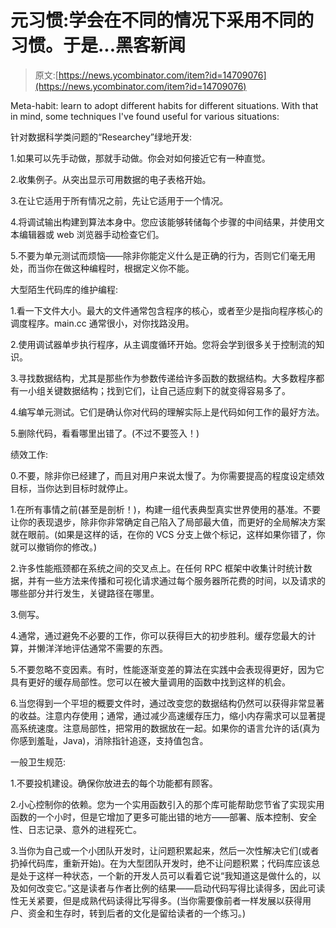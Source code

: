 # 元习惯:学会在不同的情况下采用不同的习惯。于是...黑客新闻

> 原文:[https://news.ycombinator.com/item?id=14709076](https://news.ycombinator.com/item?id=14709076)

Meta-habit: learn to adopt different habits for different situations. With that in mind, some techniques I've found useful for various situations:

针对数据科学类问题的“Researchey”绿地开发:

1.如果可以先手动做，那就手动做。你会对如何接近它有一种直觉。

2.收集例子。从突出显示可用数据的电子表格开始。

3.在让它适用于所有情况之前，先让它适用于一个情况。

4.将调试输出构建到算法本身中。您应该能够转储每个步骤的中间结果，并使用文本编辑器或 web 浏览器手动检查它们。

5.不要为单元测试而烦恼——除非你能定义什么是正确的行为，否则它们毫无用处，而当你在做这种编程时，根据定义你不能。

大型陌生代码库的维护编程:

1.看一下文件大小。最大的文件通常包含程序的核心，或者至少是指向程序核心的调度程序。main.cc 通常很小，对你找路没用。

2.使用调试器单步执行程序，从主调度循环开始。您将会学到很多关于控制流的知识。

3.寻找数据结构，尤其是那些作为参数传递给许多函数的数据结构。大多数程序都有一小组关键数据结构；找到它们，让自己适应剩下的就变得容易多了。

4.编写单元测试。它们是确认你对代码的理解实际上是代码如何工作的最好方法。

5.删除代码，看看哪里出错了。(不过不要签入！)

绩效工作:

0.不要，除非你已经建了，而且对用户来说太慢了。为你需要提高的程度设定绩效目标，当你达到目标时就停止。

1.在所有事情之前(甚至是剖析！)，构建一组代表典型真实世界使用的基准。不要让你的表现退步，除非你非常确定自己陷入了局部最大值，而更好的全局解决方案就在眼前。(如果是这样的话，在你的 VCS 分支上做个标记，这样如果你错了，你就可以撤销你的修改。)

2.许多性能瓶颈都在系统之间的交叉点上。在任何 RPC 框架中收集计时统计数据，并有一些方法来传播和可视化请求通过每个服务器所花费的时间，以及请求的哪些部分并行发生，关键路径在哪里。

3.侧写。

4.通常，通过避免不必要的工作，你可以获得巨大的初步胜利。缓存您最大的计算，并懒洋洋地评估通常不需要的东西。

5.不要忽略不变因素。有时，性能逐渐变差的算法在实践中会表现得更好，因为它具有更好的缓存局部性。您可以在被大量调用的函数中找到这样的机会。

6.当您得到一个平坦的概要文件时，通过改变您的数据结构仍然可以获得非常显著的收益。注意内存使用；通常，通过减少高速缓存压力，缩小内存需求可以显著提高系统速度。注意局部性，把常用的数据放在一起。如果你的语言允许的话(真为你感到羞耻，Java)，消除指针追逐，支持值包含。

一般卫生规范:

1.不要投机建设。确保你放进去的每个功能都有顾客。

2.小心控制你的依赖。您为一个实用函数引入的那个库可能帮助您节省了实现实用函数的一个小时，但是它增加了更多可能出错的地方——部署、版本控制、安全性、日志记录、意外的进程死亡。

3.当你为自己或一个小团队开发时，让问题积累起来，然后一次性解决它们(或者扔掉代码库，重新开始)。在为大型团队开发时，绝不让问题积累；代码库应该总是处于这样一种状态，一个新的开发人员可以看着它说“我知道这是做什么的，以及如何改变它。”这是读者与作者比例的结果——启动代码写得比读得多，因此可读性无关紧要，但是成熟代码读得比写得多。(当你需要像前者一样发展以获得用户、资金和生存时，转到后者的文化是留给读者的一个练习。)